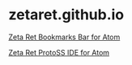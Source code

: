 # zetaret.github.io

[Zeta Ret Bookmarks Bar for Atom](https://zetaret.github.io/bookmarks-bar/)  

[Zeta Ret ProtoSS IDE for Atom](https://zetaret.github.io/ide-protoss/)  
